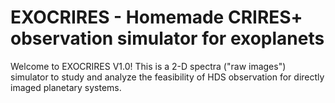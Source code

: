 # EXOCRIRES - Homemade CRIRES+ observation simulator for exoplanets 
Welcome to EXOCRIRES V1.0! This is  a 2-D spectra ("raw images") simulator to study and analyze the feasibility of HDS observation for directly imaged planetary systems.

